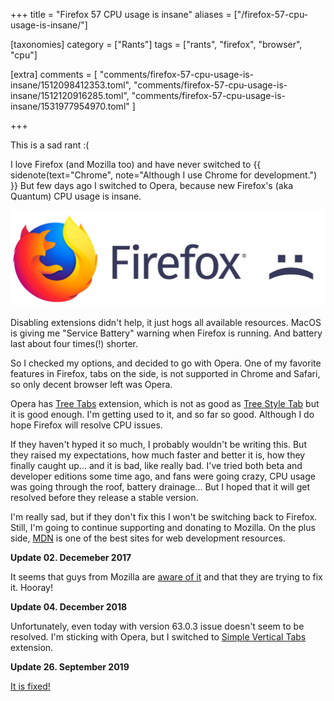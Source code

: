 +++
title = "Firefox 57 CPU usage is insane"
aliases = ["/firefox-57-cpu-usage-is-insane/"]

[taxonomies]
category = ["Rants"]
tags = ["rants", "firefox", "browser", "cpu"]

[extra]
comments = [
  "comments/firefox-57-cpu-usage-is-insane/1512098412353.toml",
  "comments/firefox-57-cpu-usage-is-insane/1512120916285.toml",
  "comments/firefox-57-cpu-usage-is-insane/1531977954970.toml"
]

+++

This is a sad rant :(

I love Firefox (and Mozilla too) and have never switched to
{{ sidenote(text="Chrome", note="Although I use Chrome for development.") }}
But few days ago I switched to Opera, because new Firefox's (aka Quantum)
CPU usage is insane.

<!--{:.Image.Image--medium}-->
![Firefox :(](/img/ff.jpg)

Disabling extensions didn't help, it just hogs all available resources.
MacOS is giving me "Service Battery" warning when Firefox is running.
And battery last about four times(!) shorter.

<!-- more -->

So I checked my options, and decided to go with Opera.
One of my favorite features in Firefox, tabs on the side,
is not supported in Chrome and Safari, so only decent browser left was Opera.

Opera has [Tree Tabs](https://addons.opera.com/en/extensions/details/tree-tabs/?display=en) extension,
which is not as good as [Tree Style Tab](https://addons.mozilla.org/en-US/firefox/addon/tree-style-tab/)
but it is good enough. I'm getting used to it, and so far so good.
Although I do hope Firefox will resolve CPU issues.

If they haven't hyped it so much, I probably wouldn't be writing this.
But they raised my expectations, how much faster and better it is, how they finally
caught up... and it is bad, like really bad.
I've tried both beta and developer editions some time ago,
and fans were going crazy, CPU usage was going through the roof, battery drainage...
But I hoped that it will get resolved before they release a stable version.

I'm really sad, but if they don't fix this I won't be switching back to Firefox.
Still, I'm going to continue supporting and donating to Mozilla.
On the plus side, [MDN](https://developer.mozilla.org/en-US/) is one of the best sites
for web development resources.

**Update 02. Decemeber 2017**

It seems that guys from Mozilla are
[aware of it](https://www.reddit.com/r/firefox/comments/7g6k9n/firefox_quantum_is_eating_your_cpu_help_us_debug/)
and that they are trying to fix it. Hooray!

**Update 04. December 2018**

Unfortunately, even today with version 63.0.3 issue doesn't seem to be resolved. I'm sticking with Opera, but I switched to [Simple Vertical Tabs](https://addons.opera.com/en/extensions/details/simple-vertical-tabs/) extension.

**Update 26. September 2019**

[It is fixed!](/blog/back-to-firefox/)
